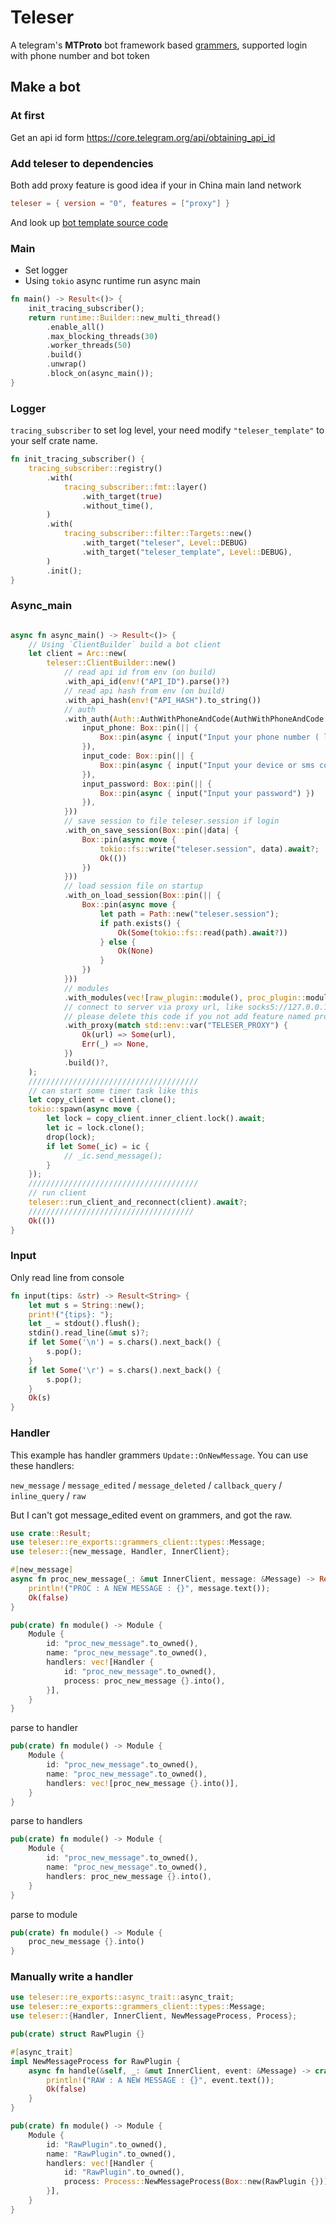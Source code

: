 Teleser
=======

A telegram's **MTProto** bot framework based [grammers](https://github.com/Lonami/grammers), supported login with phone number and bot token



## Make a bot

### At first

Get an api id form https://core.telegram.org/api/obtaining_api_id

### Add teleser to dependencies

Both add proxy feature is good idea if your in China main land network

```toml
teleser = { version = "0", features = ["proxy"] }
```

And look up [bot template source code](https://github.com/niuhuan/teleser-rs/tree/master/teleser_template/src)

### Main

- Set logger
- Using `tokio` async runtime run async main

```rust
fn main() -> Result<()> {
    init_tracing_subscriber();
    return runtime::Builder::new_multi_thread()
        .enable_all()
        .max_blocking_threads(30)
        .worker_threads(50)
        .build()
        .unwrap()
        .block_on(async_main());
}
```

### Logger

`tracing_subscriber` to set log level, your need modify `"teleser_template"` to your self crate name.

```rust
fn init_tracing_subscriber() {
    tracing_subscriber::registry()
        .with(
            tracing_subscriber::fmt::layer()
                .with_target(true)
                .without_time(),
        )
        .with(
            tracing_subscriber::filter::Targets::new()
                .with_target("teleser", Level::DEBUG)
                .with_target("teleser_template", Level::DEBUG),
        )
        .init();
}
```

### Async_main

```rust

async fn async_main() -> Result<()> {
    // Using `ClientBuilder` build a bot client
    let client = Arc::new(
        teleser::ClientBuilder::new()
            // read api id from env (on build)
            .with_api_id(env!("API_ID").parse()?)
            // read api hash from env (on build)
            .with_api_hash(env!("API_HASH").to_string())
            // auth
            .with_auth(Auth::AuthWithPhoneAndCode(AuthWithPhoneAndCode {
                input_phone: Box::pin(|| {
                    Box::pin(async { input("Input your phone number ( like +112345678 )") })
                }),
                input_code: Box::pin(|| {
                    Box::pin(async { input("Input your device or sms code ( like 12345 )") })
                }),
                input_password: Box::pin(|| {
                    Box::pin(async { input("Input your password") })
                }),
            }))
            // save session to file teleser.session if login
            .with_on_save_session(Box::pin(|data| {
                Box::pin(async move {
                    tokio::fs::write("teleser.session", data).await?;
                    Ok(())
                })
            }))
            // load session file on startup
            .with_on_load_session(Box::pin(|| {
                Box::pin(async move {
                    let path = Path::new("teleser.session");
                    if path.exists() {
                        Ok(Some(tokio::fs::read(path).await?))
                    } else {
                        Ok(None)
                    }
                })
            }))
            // modules
            .with_modules(vec![raw_plugin::module(), proc_plugin::module()])
            // connect to server via proxy url, like socks5://127.0.0.1:1080 (runtime)
            // please delete this code if you not add feature named proxy
            .with_proxy(match std::env::var("TELESER_PROXY") {
                Ok(url) => Some(url),
                Err(_) => None,
            })
            .build()?,
    );
    //////////////////////////////////////
    // can start some timer task like this
    let copy_client = client.clone();
    tokio::spawn(async move {
        let lock = copy_client.inner_client.lock().await;
        let ic = lock.clone();
        drop(lock);
        if let Some(_ic) = ic {
            // _ic.send_message();
        }
    });
    //////////////////////////////////////
    // run client
    teleser::run_client_and_reconnect(client).await?;
    /////////////////////////////////////
    Ok(())
}
```

### Input 

Only read line from console

```rust
fn input(tips: &str) -> Result<String> {
    let mut s = String::new();
    print!("{tips}: ");
    let _ = stdout().flush();
    stdin().read_line(&mut s)?;
    if let Some('\n') = s.chars().next_back() {
        s.pop();
    }
    if let Some('\r') = s.chars().next_back() {
        s.pop();
    }
    Ok(s)
}
```

### Handler

This example has handler grammers `Update::OnNewMessage`. You can use these handlers:

`new_message` / `message_edited` / `message_deleted` / `callback_query` / `inline_query` / `raw`

But I can't got message_edited event on grammers, and got the raw.

```rust
use crate::Result;
use teleser::re_exports::grammers_client::types::Message;
use teleser::{new_message, Handler, InnerClient};

#[new_message]
async fn proc_new_message(_: &mut InnerClient, message: &Message) -> Result<bool> {
    println!("PROC : A NEW MESSAGE : {}", message.text());
    Ok(false)
}

pub(crate) fn module() -> Module {
    Module {
        id: "proc_new_message".to_owned(),
        name: "proc_new_message".to_owned(),
        handlers: vec![Handler {
            id: "proc_new_message".to_owned(),
            process: proc_new_message {}.into(),
        }],
    }
}
```

parse to handler

```rust
pub(crate) fn module() -> Module {
    Module {
        id: "proc_new_message".to_owned(),
        name: "proc_new_message".to_owned(),
        handlers: vec![proc_new_message {}.into()],
    }
}
```

parse to handlers

```rust
pub(crate) fn module() -> Module {
    Module {
        id: "proc_new_message".to_owned(),
        name: "proc_new_message".to_owned(),
        handlers: proc_new_message {}.into(),
    }
}
```

parse to module

```rust
pub(crate) fn module() -> Module {
    proc_new_message {}.into()
}
```

### Manually write a handler

```rust
use teleser::re_exports::async_trait::async_trait;
use teleser::re_exports::grammers_client::types::Message;
use teleser::{Handler, InnerClient, NewMessageProcess, Process};

pub(crate) struct RawPlugin {}

#[async_trait]
impl NewMessageProcess for RawPlugin {
    async fn handle(&self, _: &mut InnerClient, event: &Message) -> crate::Result<bool> {
        println!("RAW : A NEW MESSAGE : {}", event.text());
        Ok(false)
    }
}

pub(crate) fn module() -> Module {
    Module {
        id: "RawPlugin".to_owned(),
        name: "RawPlugin".to_owned(),
        handlers: vec![Handler {
            id: "RawPlugin".to_owned(),
            process: Process::NewMessageProcess(Box::new(RawPlugin {})),
        }],
    }
}
```

